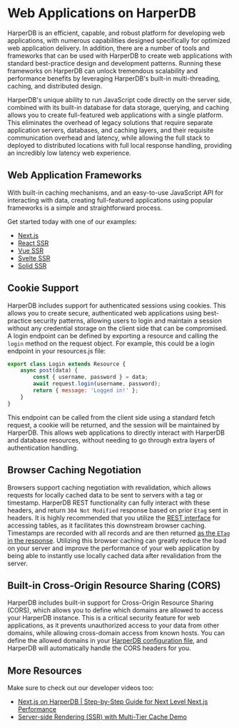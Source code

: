# Web Applications on HarperDB

HarperDB is an efficient, capable, and robust platform for developing web applications, with numerous capabilities designed
specifically for optimized web application delivery. In addition, there are a number of tools and frameworks that can be used
with HarperDB to create web applications with standard best-practice design and development patterns. Running these frameworks
on HarperDB can unlock tremendous scalability and performance benefits by leveraging HarperDB's built-in multi-threading,
caching, and distributed design.

HarperDB's unique ability to run JavaScript code directly on the server side, combined with its built-in database for data storage, querying, and caching
allows you to create full-featured web applications with a single platform. This eliminates the overhead of legacy solutions that
require separate application servers, databases, and caching layers, and their requisite communication overhead and latency, while
allowing the full stack to deployed to distributed locations with full local response handling, providing an incredibly low latency web experience.

## Web Application Frameworks

With built-in caching mechanisms, and an easy-to-use JavaScript API for interacting with data, creating full-featured applications
using popular frameworks is a simple and straightforward process.

Get started today with one of our examples:

- [Next.js](https://github.com/HarperDB/nextjs-example)
- [React SSR](https://github.com/HarperDB/react-ssr-example)
- [Vue SSR](https://github.com/HarperDB/vue-ssr-example)
- [Svelte SSR](https://github.com/HarperDB/svelte-ssr-example)
- [Solid SSR](https://github.com/HarperDB/solid-ssr-example)

## Cookie Support

HarperDB includes support for authenticated sessions using cookies. This allows you to create secure, authenticated web applications
using best-practice security patterns, allowing users to login and maintain a session without any credential storage on the client side
that can be compromised. A login endpoint can be defined by exporting a resource and calling the `login` method on the request object. For example, this could be a login endpoint in your resources.js file:

```javascript
export class Login extends Resource {
	async post(data) {
		const { username, password } = data;
		await request.login(username, password);
		return { message: 'Logged in!' };
	}
}
```

This endpoint can be called from the client side using a standard fetch request, a cookie will be returned, and the session will be maintained by HarperDB.
This allows web applications to directly interact with HarperDB and database resources, without needing to go through extra layers of authentication handling.

## Browser Caching Negotiation

Browsers support caching negotiation with revalidation, which allows requests for locally cached data to be sent to servers with a tag or timestamp. HarperDB REST functionality can fully interact with these headers, and return `304 Not Modified` response based on prior `Etag` sent in headers. It is highly recommended that you utilize the [REST interface](../rest.md) for accessing tables, as it facilitates this downstream browser caching. Timestamps are recorded with all records and are then returned [as the `ETag` in the response](../rest.md#cachingconditional-requests). Utilizing this browser caching can greatly reduce the load on your server and improve the performance of your web application by being able to instantly use locally cached data after revalidation from the server.

## Built-in Cross-Origin Resource Sharing (CORS)

HarperDB includes built-in support for Cross-Origin Resource Sharing (CORS), which allows you to define which domains are allowed to access your HarperDB instance. This is a critical security feature for web applications, as it prevents unauthorized access to your data from other domains, while allowing cross-domain access from known hosts. You can define the allowed domains in your [HarperDB configuration file](../../deployments/configuration.md#http), and HarperDB will automatically handle the CORS headers for you.

## More Resources

Make sure to check out our developer videos too:

- [Next.js on HarperDB | Step-by-Step Guide for Next Level Next.js Performance](https://youtu.be/GqLEwteFJYY)
- [Server-side Rendering (SSR) with Multi-Tier Cache Demo](https://youtu.be/L-tnBNhO9Fc)